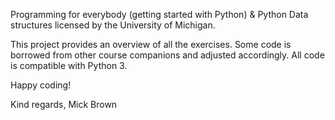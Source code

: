 Programming for everybody (getting started with Python) & Python Data structures licensed by the University of Michigan. 

This project provides an overview of all the exercises.
Some code is borrowed from other course companions and adjusted accordingly.
All code is compatible with Python 3. 

Happy coding! 

Kind regards, 
Mick Brown

